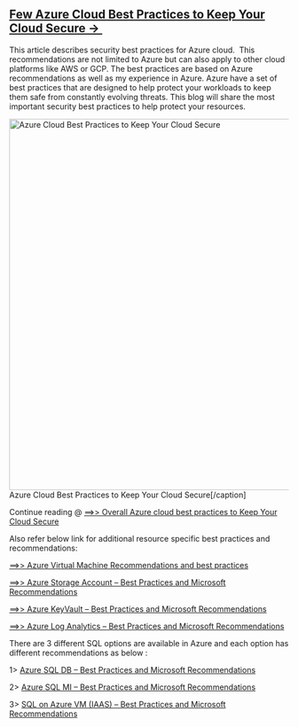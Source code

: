 <a href=https://powershelltalk.com/2022/12/28/azure-cloud-best-practices-to-keep-your-cloud-secure/><h2>Few Azure Cloud Best Practices to Keep Your Cloud Secure -> </h2></a>

This article describes security best practices for Azure cloud.  This recommendations are not limited to Azure but can also apply to other cloud platforms like AWS or GCP. The best practices are based on Azure recommendations as well as my experience in Azure. Azure have a set of best practices that are designed to help protect your workloads to keep them safe from constantly evolving threats. This blog will share the most important security best practices to help protect your resources.

<img class="wp-image-1495 size-full" src="https://powershelltalk.com/wp-content/uploads/2022/12/Azure-Securityazure-security-best-practices-social@3x.png" alt="Azure Cloud Best Practices to Keep Your Cloud Secure" width="1280" height="670" /> Azure Cloud Best Practices to Keep Your Cloud Secure[/caption]

Continue reading @  <a href="https://powershelltalk.com/2022/12/28/azure-cloud-best-practices-to-keep-your-cloud-secure/">==&gt;&gt; Overall Azure cloud best practices to Keep Your Cloud Secure</a>

Also refer below link for additional resource specific best practices and recommendations:

<a class="row-title" href="https://powershelltalk.com/2022/12/27/azure-virtual-machine-recommendations-and-best-practices/" aria-label="“Azure Virtual Machine Recommendations and best practices” (Edit)">==&gt;&gt; Azure Virtual Machine Recommendations and best practices</a>

<a class="row-title" href="https://powershelltalk.com/2022/12/27/azure-storage-account-best-practices-and-microsoft-recommendations/" aria-label="“Azure Storage Account – Best Practices and Microsoft Recommendations” (Edit)">==&gt;&gt; Azure Storage Account – Best Practices and Microsoft Recommendations</a>

<a class="row-title" href="https://powershelltalk.com/2022/12/27/azure-keyvault-best-practices-and-microsoft-recommendations/" aria-label="“Azure KeyVault – Best Practices and Microsoft Recommendations” (Edit)">==&gt;&gt; Azure KeyVault – Best Practices and Microsoft Recommendations</a>

<a class="row-title" href="https://powershelltalk.com/2022/12/27/azure-log-analytics-best-practices-and-microsoft-recommendations/" aria-label="“Azure Log Analytics – Best Practices and Microsoft Recommendations” (Edit)">==&gt;&gt; Azure Log Analytics – Best Practices and Microsoft Recommendations</a>

There are 3 different SQL options are available in Azure and each option has different recommendations as below :

1&gt; <a href="https://powershelltalk.com/2022/12/28/azure-sql-db-best-practices-and-microsoft-recommendations/">Azure SQL DB – Best Practices and Microsoft Recommendations</a>

2&gt; <a href="https://powershelltalk.com/2022/12/28/azure-sql-mi-best-practices-and-microsoft-recommendations/">Azure SQL MI – Best Practices and Microsoft Recommendations</a>

3&gt; <a href="https://powershelltalk.com/2022/12/28/sql-on-azure-vm-iaas-best-practices-and-microsoft-recommendations/">SQL on Azure VM (IAAS) – Best Practices and Microsoft Recommendations</a>
